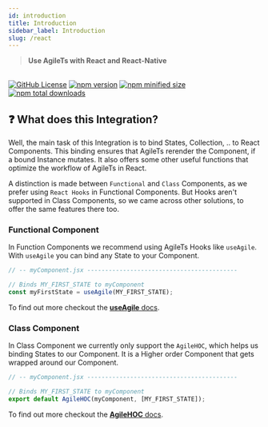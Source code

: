 ```yaml
---
id: introduction
title: Introduction
sidebar_label: Introduction
slug: /react
---
```


> **Use AgileTs with React and React-Native**

 <br />

 <a href="https://github.com/agile-ts/agile">
  <img src="https://img.shields.io/github/license/agile-ts/agile.svg" alt="GitHub License"/></a>
<a href="https://npm.im/@agile-ts/react">
  <img src="https://img.shields.io/npm/v/@agile-ts/react.svg" alt="npm version"/></a>
<a href="https://npm.im/@agile-ts/react">
  <img src="https://img.shields.io/bundlephobia/min/@agile-ts/react.svg" alt="npm minified size"/></a>
<a href="https://npm.im/@agile-ts/react">
  <img src="https://img.shields.io/npm/dt/@agile-ts/react.svg" alt="npm total downloads"/></a>

## ❓ What does this Integration?

Well, the main task of this Integration is to bind States, Collection, .. to React Components.
This binding ensures that AgileTs rerender the Component, if a bound Instance mutates.
It also offers some other useful functions that optimize the workflow of AgileTs in React.

A distinction is made between `Functional` and `Class` Components, 
as we prefer using `React Hooks` in Functional Components. 
But Hooks aren't supported in Class Components, so we came across other solutions,
to offer the same features there too.

### Functional Component

In Function Components we recommend using AgileTs Hooks like `useAgile`.
With `useAgile` you can bind any State to your Component.
```ts
// -- myComponent.jsx ------------------------------------------

// Binds MY_FIRST_STATE to myComponent
const myFirstState = useAgile(MY_FIRST_STATE);
```
To find out more checkout the [**useAgile** docs](./functionalities/useAgile.md).

### Class Component

In Class Component we currently only support the `AgileHOC`,
which helps us binding States to our Component.
It is a Higher order Component that gets wrapped around our Component.
```ts
// -- myComponent.jsx ------------------------------------------

// Binds MY_FIRST_STATE to myComponent
export default AgileHOC(myComponent, [MY_FIRST_STATE]);
```
To find out more checkout the [**AgileHOC** docs](AgileHOC.md).

